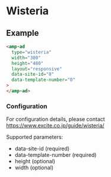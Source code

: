 <!---
Copyright 2015 The AMP HTML Authors. All Rights Reserved.

Licensed under the Apache License, Version 2.0 (the "License");
you may not use this file except in compliance with the License.
You may obtain a copy of the License at

      http://www.apache.org/licenses/LICENSE-2.0

Unless required by applicable law or agreed to in writing, software
distributed under the License is distributed on an "AS-IS" BASIS,
WITHOUT WARRANTIES OR CONDITIONS OF ANY KIND, either express or implied.
See the License for the specific language governing permissions and
limitations under the License.
-->

# Wisteria

## Example

```html
<amp-ad
  type="wisteria"
  width="300"
  height="480"
  layout="responsive"
  data-site-id="8"
  data-template-number="0"
>
</amp-ad>
```

### Configuration

For configuration details, please contact https://www.excite.co.jp/guide/wisteria/

Supported parameters:

-   data-site-id (required)
-   data-template-number (required)
-   height (optional)
-   width (optional)
